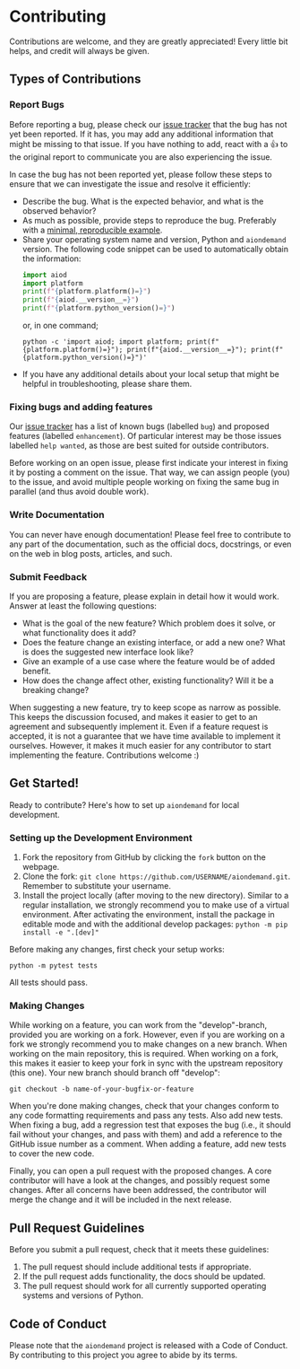 # Contributing

Contributions are welcome, and they are greatly appreciated! Every little bit
helps, and credit will always be given.

## Types of Contributions

### Report Bugs

Before reporting a bug, please check our [issue tracker](https://github.com/aiondemand/aiondemand/issues)
that the bug has not yet been reported. If it has, you may add any additional information that might be 
missing to that issue. If you have nothing to add, react with a 👍 to the original report to communicate
you are also experiencing the issue.

In case the bug has not been reported yet, please follow these steps to ensure that we can investigate
the issue and resolve it efficiently:

- Describe the bug. What is the expected behavior, and what is the observed behavior?
- As much as possible, provide steps to reproduce the bug. Preferably with a [minimal, reproducible example](https://stackoverflow.com/help/minimal-reproducible-example).
- Share your operating system name and version, Python and `aiondemand` version. The following 
  code snippet can be used to automatically obtain the information:
  ```python
  import aiod
  import platform
  print(f"{platform.platform()=}")
  print(f"{aiod.__version__=}")
  print(f"{platform.python_version()=}")
  ```
  or, in one command; 
  ```
  python -c 'import aiod; import platform; print(f"{platform.platform()=}"); print(f"{aiod.__version__=}"); print(f"{platform.python_version()=}")'
  ```
- If you have any additional details about your local setup that might be helpful in troubleshooting, please share them.

### Fixing bugs and adding features

Our [issue tracker](https://github.com/aiondemand/aiondemand/issues) has a list of known bugs (labelled `bug`)
and proposed features (labelled `enhancement`). Of particular interest may be those issues labelled `help wanted`,
as those are best suited for outside contributors. 

Before working on an open issue, please first indicate your interest in fixing it by posting a comment on the issue.
That way, we can assign people (you) to the issue, and avoid multiple people working on fixing the same bug in parallel (and thus avoid double work).

### Write Documentation

You can never have enough documentation! Please feel free to contribute to any
part of the documentation, such as the official docs, docstrings, or even on the web in blog posts, articles, and such.

### Submit Feedback

If you are proposing a feature, please explain in detail how it would work. 
Answer at least the following questions:

  - What is the goal of the new feature? Which problem does it solve, or what functionality does it add?
  - Does the feature change an existing interface, or add a new one? What is does the suggested new interface look like?
  - Give an example of a use case where the feature would be of added benefit.
  - How does the change affect other, existing functionality? Will it be a breaking change?

When suggesting a new feature, try to keep scope as narrow as possible.
This keeps the discussion focused, and makes it easier to get to an agreement and subsequently implement it.
Even if a feature request is accepted, it is not a guarantee that we have time available to implement it ourselves.
However, it makes it much easier for any contributor to start implementing the feature. Contributions welcome :)

## Get Started!

Ready to contribute? Here's how to set up `aiondemand` for local development.

### Setting up the Development Environment 

1. Fork the repository from GitHub by clicking the `fork` button on the webpage.
1. Clone the fork: `git clone https://github.com/USERNAME/aiondemand.git`. Remember to substitute your username.
1. Install the project locally (after moving to the new directory). 
Similar to a regular installation, we strongly recommend you to make use of a virtual environment.
After activating the environment, install the package in editable mode and with the additional develop packages: `python -m pip install -e ".[dev]"`

Before making any changes, first check your setup works:
```console
python -m pytest tests
```
All tests should pass.

### Making Changes

While working on a feature, you can work from the "develop"-branch, provided you are working on a fork.
However, even if you are working on a fork we strongly recommend you to make changes on a new branch.
When working on the main repository, this is required. When working on a fork, this makes it easier to 
keep your fork in sync with the upstream repository (this one).
Your new branch should branch off "develop":

```console
git checkout -b name-of-your-bugfix-or-feature
```

When you're done making changes, check that your changes conform to any code formatting requirements and pass any tests.
Also add new tests. When fixing a bug, add a regression test that exposes the bug (i.e., it should fail without your changes, and pass with them)
and add a reference to the GitHub issue number as a comment. When adding a feature, add new tests to cover the new code.

Finally, you can open a pull request with the proposed changes. A core contributor will have a look at the changes,
and possibly request some changes. After all concerns have been addressed, the contributor will merge the change
and it will be included in the next release.

## Pull Request Guidelines

Before you submit a pull request, check that it meets these guidelines:

1. The pull request should include additional tests if appropriate.
2. If the pull request adds functionality, the docs should be updated.
3. The pull request should work for all currently supported operating systems and versions of Python.

## Code of Conduct

Please note that the `aiondemand` project is released with a Code of Conduct. 
By contributing to this project you agree to abide by its terms.
